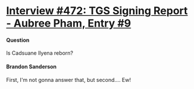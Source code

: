 # [Interview #472: TGS Signing Report - Aubree Pham, Entry #9](https://www.theoryland.com/intvmain.php?i=472#9)

#### Question

Is Cadsuane Ilyena reborn?

#### Brandon Sanderson

First, I'm not gonna answer that, but second.... Ew!

